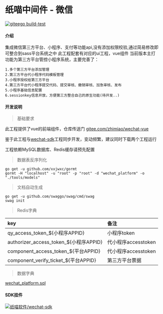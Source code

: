# 纸喵中间件 - 微信

[![giteego build-test](https://gitee.com/zhimiao/wechat/badge/giteego.svg?name=build-test&id=8258)](https://gitee.com/zhimiao/dashboard/projects/zhimiao/wechat/giteegos/8258?branch=master)

#### 介绍

集成微信第三方平台、小程序、支付等功能api,没有添加权限校验,通过简易修改即可整合到sass平台系统之中
此工程配套有对应的ui工程，vue组件
当前版本主打功能为第三方平台管控小程序系统，主要完善了：

    1.多个第三方平台添加管理
    2.第三方平台代小程序代码模板管理
    3.小程序授权给第三方平台
    4.第三方平台代小程序提交代码、提交审核、撤销审核、加急审核、发布
    5.小程序基础信息配置
    6.sessionkey信息开放，方便第三方整合自己的原生功能(待开发..)

#### 开发说明

> 基础要求

此工程提供了vue的前端组件，仓库传送门 [gitee.com/zhimiao/wechat-vue](https://gitee.com/zhimiao/wechat-vue)

鉴于此工程与[wechat-sdk](https://gitee.com/zhimiao/wechat-sdk)工程同步开发，变动频繁，建议同时下载两个工程运行

工程依赖MySQL数据库、Redis缓存请预先配置

> 数据表反序列化

```shell script
go get -u github.com/xxjwxc/gormt
gormt -H "localhost" -u "root" -p "root" -d "wechat_platform" -o "./tools/models"
```

> 文档自动生成

```shell script
go get -u github.com/swaggo/swag/cmd/swag
swag init
```

> Redis字典

| key | 备注 |
|:------|:-------|
| qy_access_token_${小程序APPID} | 小程序token |
| authorizer_access_token_${小程序APPID} | 代小程序accesstoken |
| component_access_token_${平台APPID} | 代小程序accesstoken |
| component_verify_ticket_${平台APPID} | 第三方平台票据 |

> 数据字典

[wechat_platform.sql](./wechat_platform.sql)

#### SDK挂件

[![纸喵软件/wechat-sdk](https://gitee.com/zhimiao/wechat-sdk/widgets/widget_card.svg?colors=4183c4,ffffff,ffffff,e3e9ed,666666,9b9b9b)](https://gitee.com/zhimiao/wechat-sdk)